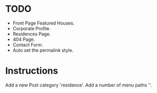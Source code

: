 # TODO
* Front Page Featured Houses.
* Corporate Profile.
* Residences Page.
* 404 Page.
* Contact Form.
* Auto set the permalink style.


# Instructions
Add a new Post category 'residence'.
Add a number of menu paths ''.
